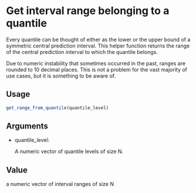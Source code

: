 # Get interval range belonging to a quantile

Every quantile can be thought of either as the lower or the upper bound
of a symmetric central prediction interval. This helper function returns
the range of the central prediction interval to which the quantile
belongs.

Due to numeric instability that sometimes occurred in the past, ranges
are rounded to 10 decimal places. This is not a problem for the vast
majority of use cases, but it is something to be aware of.

## Usage

``` r
get_range_from_quantile(quantile_level)
```

## Arguments

- quantile_level:

  A numeric vector of quantile levels of size N.

## Value

a numeric vector of interval ranges of size N
